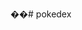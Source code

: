 ��#   p o k e d e x 
 
 

<!--Fetchning the image from api is fail every time i gone through it many times   -->
